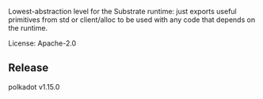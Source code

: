 Lowest-abstraction level for the Substrate runtime: just exports useful primitives from std
or client/alloc to be used with any code that depends on the runtime.

License: Apache-2.0


## Release

polkadot v1.15.0
